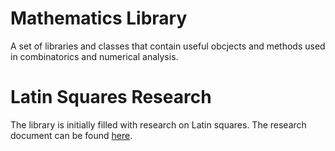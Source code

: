 Mathematics Library
====================

A set of libraries and classes that contain useful obcjects and methods used in combinatorics and numerical analysis. 

# Latin Squares Research

The library is initially filled with research on Latin squares. The research document can be found [here](http://www.anthonymorast.com/docs/undergradReport.pdf).
